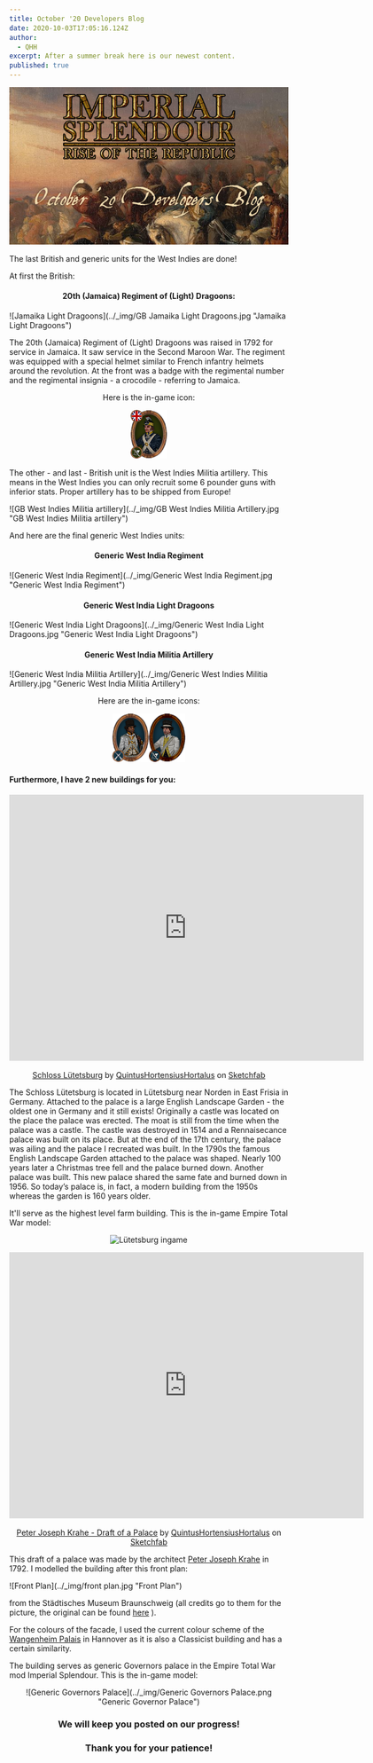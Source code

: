 ```yaml
---
title: October '20 Developers Blog
date: 2020-10-03T17:05:16.124Z
author:
  - QHH
excerpt: After a summer break here is our newest content.
published: true
---
```

<center>

![Preview pic](../_img/preview-october-20-blog.png "Preview pic")

</center>

The last British and generic units for the West Indies are done! 

At first the British:

#### <center>20th (Jamaica) Regiment of (Light) Dragoons:</center>

![Jamaika Light Dragoons](../_img/GB Jamaika Light Dragoons.jpg "Jamaika Light Dragoons")

The 20th (Jamaica) Regiment of (Light) Dragoons was raised in 1792 for service in Jamaica. It saw service in the Second Maroon War. The regiment was equipped with a special helmet similar to French infantry helmets around the revolution. At the front was a badge with the regimental number and the regimental insignia - a crocodile - referring to Jamaica.

<center>Here is the in-game icon:

![Jamaika Light Dragoons Icon](../_img/britain_late_20th_light_dragoons.png "Jamaika Light Dragoons Icon")

</center>

The other - and last - British unit is the West Indies Militia artillery. This means in the West Indies you can only recruit some 6 pounder guns with inferior stats. Proper artillery has to be shipped from Europe!

![GB West Indies Militia artillery](../_img/GB West Indies Militia Artillery.jpg "GB West Indies Militia artillery")

And here are the final generic West Indies units:

#### <center>Generic West India Regiment</center>

![Generic West India Regiment](../_img/Generic West India Regiment.jpg "Generic West India Regiment")

#### <center>Generic West India Light Dragoons</center>

![Generic West India Light Dragoons](../_img/Generic West India Light Dragoons.jpg "Generic West India Light Dragoons")

#### <center>Generic West India Militia Artillery</center>

![Generic West India Militia Artillery](../_img/Generic West Indies Militia Artillery.jpg "Generic West India Militia Artillery")

<center>Here are the in-game icons:

![Generic West Indies2](../_img/generic_west_indies_units.png "Generic West Indies2")

</center>

#### Furthermore, I have 2 new buildings for you:

<center>
<div class="sketchfab-embed-wrapper">
    <iframe title="A 3D model" width="640" height="480" src="https://sketchfab.com/models/654ebe09e62b4cd890029af3150c429b/embed?autostart=0&amp;ui_controls=1&amp;ui_infos=1&amp;ui_inspector=1&amp;ui_stop=1&amp;ui_watermark=1&amp;ui_watermark_link=1" frameborder="0" allow="autoplay; fullscreen; vr" mozallowfullscreen="true" webkitallowfullscreen="true"></iframe>
</div>

[Schloss Lütetsburg](https://sketchfab.com/3d-models/schloss-lutetsburg-654ebe09e62b4cd890029af3150c429b) by [QuintusHortensiusHortalus](https://sketchfab.com/QuintusHortensiusHortalus) on [Sketchfab](https://sketchfab.com)

</center>

The Schloss Lütetsburg is located in Lütetsburg near Norden in East Frisia in Germany. Attached to the palace is a large English Landscape Garden - the oldest one in Germany and it still exists! Originally a castle was located on the place the palace was erected. The moat is still from the time when the palace was a castle. The castle was destroyed in 1514 and a Rennaisecance palace was built on its place. But at the end of the 17th century, the palace was ailing and the palace I recreated was built. In the 1790s the famous English Landscape Garden attached to the palace was shaped. Nearly 100 years later a Christmas tree fell and the palace burned down. Another palace was built. This new palace shared the same fate and burned down in 1956. So today’s palace is, in fact, a modern building from the 1950s whereas the garden is 160 years older.

It'll serve as the highest level farm building.  This is the in-game Empire Total War model:

<center>

![Lütetsburg ingame](../_img/lütetsburg.png "Lütetsburg ingame")

<div class="sketchfab-embed-wrapper">
    <iframe title="A 3D model" width="640" height="480" src="https://sketchfab.com/models/ee662d148fff46d9b8e8f180fbf82210/embed?autostart=0&amp;ui_controls=1&amp;ui_infos=1&amp;ui_inspector=1&amp;ui_stop=1&amp;ui_watermark=1&amp;ui_watermark_link=1" frameborder="0" allow="autoplay; fullscreen; vr" mozallowfullscreen="true" webkitallowfullscreen="true"></iframe>
</div>

[Peter Joseph Krahe - Draft of a Palace](https://sketchfab.com/3d-models/peter-joseph-krahe-draft-of-a-palace-ee662d148fff46d9b8e8f180fbf82210) by [QuintusHortensiusHortalus](https://sketchfab.com/QuintusHortensiusHortalus) on [Sketchfab](https://sketchfab.com)

</center>

This draft of a palace was made by the architect [Peter Joseph Krahe](https://en.wikipedia.org/wiki/Peter_Joseph_Krahe) in 1792. I modelled the building after this front plan:

![Front Plan](../_img/front plan.jpg "Front Plan")

from the Städtisches Museum Braunschweig (all credits go to them for the picture, the original can be found [here](https://kulturerbe.niedersachsen.de/objekt/record_kuniweb_414322/1/LOG_0000/#record_kuniweb_414322) ).

For the colours of the facade, I used the current colour scheme of the [Wangenheim Palais](https://de.wikipedia.org/wiki/Wangenheimpalais) in Hannover as it is also a Classicist building and has a certain similarity.

The building serves as generic Governors palace in the Empire Total War mod Imperial Splendour. This is the in-game model:

<center>

![Generic Governors Palace](../_img/Generic Governors Palace.png "Generic Governor Palace")

### We will keep you posted on our progress!

### Thank you for your patience!

</center>